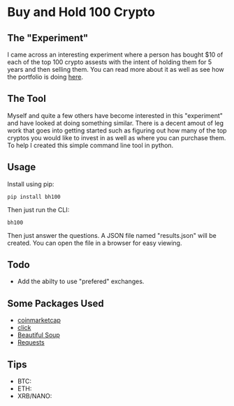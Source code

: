 # Buy and Hold 100 Crypto

## The "Experiment"
I came across an interesting experiment where a person has bought $10 of each of the top 100 crypto assests with the intent of
holding them for 5 years and then selling them. You can read more about it as well as see how the portfolio is doing 
[here](https://buyandhold100crypto.com/).

## The Tool
Myself and quite a few others have become interested in this "experiment" and have 
looked at doing something similar. There is a decent amout of leg work that goes into getting started such as figuring out how 
many of the top cryptos you would like to invest in as well as where you can purchase them. To help I created this simple command 
line tool in python.

## Usage
Install using pip:
```
pip install bh100
```
Then just run the CLI:
```
bh100
```
Then just answer the questions. A JSON file named "results.json" will be created. You can open the file in a browser for easy
viewing.

## Todo
 * Add the abilty to use "prefered" exchanges.
 
## Some Packages Used
 *  [coinmarketcap](https://github.com/barnumbirr/coinmarketcap)
 *  [click](http://click.pocoo.org/5/)
 *  [Beautiful Soup](https://www.crummy.com/software/BeautifulSoup/)
 *  [Requests](http://docs.python-requests.org/en/master/)
 
## Tips
 * BTC:
 * ETH:
 * XRB/NANO:
